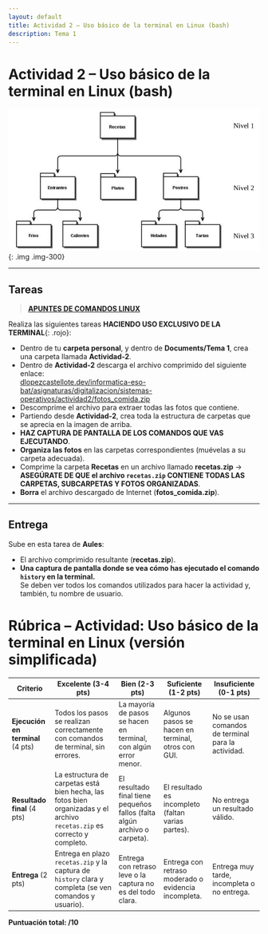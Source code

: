 ```yaml
---
layout: default
title: Actividad 2 – Uso básico de la terminal en Linux (bash)
description: Tema 1
---
```


# Actividad 2 – Uso básico de la terminal en Linux (bash)

![Árbol de carpetas](./arbol_carpetas.png)
{: .img .img-300}

---

## Tareas

> [**APUNTES DE COMANDOS LINUX**](../apuntes_comandos)

Realiza las siguientes tareas **HACIENDO USO EXCLUSIVO DE LA TERMINAL**{: .rojo}:

- Dentro de tu **carpeta personal**, y dentro de **Documents/Tema 1**, crea una carpeta llamada **Actividad-2**.
- Dentro de **Actividad-2** descarga el archivo comprimido del siguiente enlace:  
  [dlopezcastellote.dev/informatica-eso-bat/asignaturas/digitalizacion/sistemas-operativos/actividad2/fotos_comida.zip](./fotos_comida.zip)
- Descomprime el archivo para extraer todas las fotos que contiene.  
- Partiendo desde **Actividad-2**, crea toda la estructura de carpetas que se aprecia en la imagen de arriba.  
- **HAZ CAPTURA DE PANTALLA DE LOS COMANDOS QUE VAS EJECUTANDO**.  
- **Organiza las fotos** en las carpetas correspondientes (muévelas a su carpeta adecuada).  
- Comprime la carpeta **Recetas** en un archivo llamado **recetas.zip** →  
  **ASEGÚRATE DE QUE el archivo `recetas.zip` CONTIENE TODAS LAS CARPETAS, SUBCARPETAS Y FOTOS ORGANIZADAS**.  
- **Borra** el archivo descargado de Internet (**fotos_comida.zip**).  

---

## Entrega

Sube en esta tarea de **Aules**:

- El archivo comprimido resultante (**recetas.zip**).  
- **Una captura de pantalla donde se vea cómo has ejecutado el comando `history` en la terminal.**  
  Se deben ver todos los comandos utilizados para hacer la actividad y, también, tu nombre de usuario.

# Rúbrica – Actividad: Uso básico de la terminal en Linux (versión simplificada)

| Criterio | Excelente (3-4 pts) | Bien (2-3 pts) | Suficiente (1-2 pts) | Insuficiente (0-1 pts) |
|----------|---------------------|----------------|-----------------------|------------------------|
| **Ejecución en terminal** (4 pts) | Todos los pasos se realizan correctamente con comandos de terminal, sin errores. | La mayoría de pasos se hacen en terminal, con algún error menor. | Algunos pasos se hacen en terminal, otros con GUI. | No se usan comandos de terminal para la actividad. |
| **Resultado final** (4 pts) | La estructura de carpetas está bien hecha, las fotos bien organizadas y el archivo `recetas.zip` es correcto y completo. | El resultado final tiene pequeños fallos (falta algún archivo o carpeta). | El resultado es incompleto (faltan varias partes). | No entrega un resultado válido. |
| **Entrega** (2 pts) | Entrega en plazo `recetas.zip` y la captura de `history` clara y completa (se ven comandos y usuario). | Entrega con retraso leve o la captura no es del todo clara. | Entrega con retraso moderado o evidencia incompleta. | Entrega muy tarde, incompleta o no entrega. |

**Puntuación total: /10**
